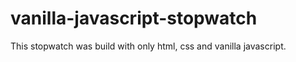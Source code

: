 # vanilla-javascript-stopwatch
This stopwatch was build with only html, css and vanilla javascript.
